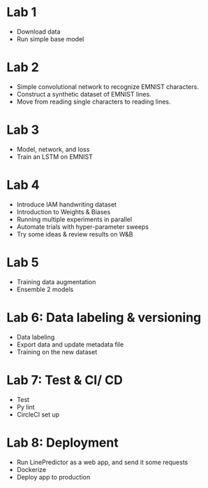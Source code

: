 # Lab 1 
- Download data
- Run simple base model 

# Lab 2

- Simple convolutional network to recognize EMNIST characters.
- Construct a synthetic dataset of EMNIST lines.
- Move from reading single characters to reading lines.

# Lab 3
- Model, network, and loss
- Train an LSTM on EMNIST

# Lab 4
- Introduce IAM handwriting dataset
- Introduction to Weights & Biases
- Running multiple experiments in parallel
- Automate trials with hyper-parameter sweeps
- Try some ideas & review results on W&B


# Lab 5
- Training data augmentation
- Ensemble 2 models 


# Lab 6: Data labeling & versioning
- Data labeling
- Export data and update metadata file
- Training on the new dataset


# Lab 7: Test & CI/ CD
- Test
- Py lint
- CircleCI set up


# Lab 8: Deployment

- Run LinePredictor as a web app, and send it some requests
- Dockerize
- Deploy app to production 